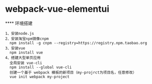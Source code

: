 # webpack-vue-elementui

****  环境搭建

```
1、安装node.js
2、安装淘宝npm镜像cnpm
  npm install -g cnpm --registry=https://registry.npm.taobao.org
3、安装vue 
  npm install vue
4、搭建大型单页应用
  全局安装 vue-cli
  npm install --global vue-cli
  创建一个基于 webpack 模板的新项目（my-projrct为项目名，任意修改）
  vue init webpack my-project
```
